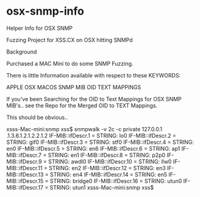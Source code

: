 # osx-snmp-info
Helper Info for OSX SNMP


Fuzzing Project for XSS.CX on OSX hitting SNMPd 

Background

Purchased a MAC Mini to do some SNMP Fuzzing.

There is little Information available with respect to these KEYWORDS:

APPLE OSX MACOS SNMP MIB OID TEXT MAPPINGS

If you've been Searching for the OID to Text Mappings for OSX SNMP MIB's.. see the Repo for the Merged OID to TEXT Mappings.

This should be obvious.. 

xsss-Mac-mini:snmp xss$ snmpwalk -v 2c -c private 127.0.0.1 .1.3.6.1.2.1.2.2.1.2
IF-MIB::ifDescr.1 = STRING: lo0
IF-MIB::ifDescr.2 = STRING: gif0
IF-MIB::ifDescr.3 = STRING: stf0
IF-MIB::ifDescr.4 = STRING: en0
IF-MIB::ifDescr.5 = STRING: en6
IF-MIB::ifDescr.6 = STRING: ap1
IF-MIB::ifDescr.7 = STRING: en1
IF-MIB::ifDescr.8 = STRING: p2p0
IF-MIB::ifDescr.9 = STRING: awdl0
IF-MIB::ifDescr.10 = STRING: llw0
IF-MIB::ifDescr.11 = STRING: en2
IF-MIB::ifDescr.12 = STRING: en3
IF-MIB::ifDescr.13 = STRING: en4
IF-MIB::ifDescr.14 = STRING: en5
IF-MIB::ifDescr.15 = STRING: bridge0
IF-MIB::ifDescr.16 = STRING: utun0
IF-MIB::ifDescr.17 = STRING: utun1
xsss-Mac-mini:snmp xss$ 


